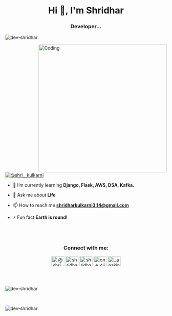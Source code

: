  


<h1 align="center">Hi 👋, I'm Shridhar</h1>
<h3 align="center">Developer...</h3>

<p align="left"> <img src="https://komarev.com/ghpvc/?username=dev-shridhar&label=Profile%20views&color=0e75b6&style=flat" alt="dev-shridhar" /> </p>

<img align="right" alt="Coding" width="400" src="https://media2.giphy.com/media/giKklFontfveZrNXjz/giphy.gif">

<p align="left"> <a href="https://twitter.com/@shri__kulkarni" target="blank"><img src="https://img.shields.io/twitter/follow/shri__kulkarni?logo=twitter&style=for-the-badge" alt="@shri__kulkarni" /></a> </p>

- 🌱 I’m currently learning **Django, Flask, AWS, DSA, Kafka.**

- 💬 Ask me about **Life**

- 📫 How to reach me **shridharkulkarni3.14@gmail.com**

- ⚡ Fun fact **Earth is round!**
<br>
<br>
<h3 align="center">Connect with me:</h3>
<p align="center">
<a href="https://twitter.com/@shri__kulkarni" target="blank"><img align="center" src="https://raw.githubusercontent.com/rahuldkjain/github-profile-readme-generator/master/src/images/icons/Social/twitter.svg" alt="@shri__kulkarni" height="30" width="40" /></a>
<a href="https://linkedin.com/in/shridhar kulkarni" target="blank"><img align="center" src="https://raw.githubusercontent.com/rahuldkjain/github-profile-readme-generator/master/src/images/icons/Social/linked-in-alt.svg" alt="shridhar kulkarni" height="30" width="40" /></a>
<a href="https://stackoverflow.com/users/shridhar kulkarni" target="blank"><img align="center" src="https://raw.githubusercontent.com/rahuldkjain/github-profile-readme-generator/master/src/images/icons/Social/stack-overflow.svg" alt="shridhar kulkarni" height="30" width="40" /></a>
<a href="https://instagram.com/one_click_man" target="blank"><img align="center" src="https://raw.githubusercontent.com/rahuldkjain/github-profile-readme-generator/master/src/images/icons/Social/instagram.svg" alt="one_click_man" height="30" width="40" /></a>
<a href="https://www.leetcode.com/_anakin" target="blank"><img align="center" src="https://raw.githubusercontent.com/rahuldkjain/github-profile-readme-generator/master/src/images/icons/Social/leet-code.svg" alt="_anakin" height="30" width="40" /></a>
</p>
<br>
<br>



<p><img align="center" src="https://github-readme-streak-stats.herokuapp.com/?user=dev-shridhar&" alt="dev-shridhar" /></p>
<br>

<p>&nbsp;<img align="left" src="https://github-readme-stats.vercel.app/api?username=dev-shridhar&show_icons=true&locale=en" alt="dev-shridhar" /></p>




